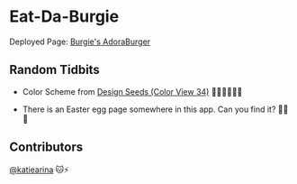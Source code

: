 # Eat-Da-Burgie

Deployed Page: [Burgie's AdoraBurger](https://prairie-quest-01010.herokuapp.com/ "Burgie's AdoraBurger (https://prairie-quest-01010.herokuapp.com/)")

## Random Tidbits

+ Color Scheme from [Design Seeds (Color View 34)](https://www.design-seeds.com/wander/wanderlust/color-view-34/)
:dolphin::eggplant::kiss::love_letter::cherry_blossom::tea:

+ There is an Easter egg page somewhere in this app. Can you find it? :hatching_chick::tulip::womans_hat:

## Contributors
[@katiearina](https://github.com/katiearina/) :cat::zap: